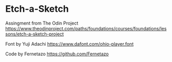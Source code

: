 # Etch-a-Sketch

Assingment from The Odin Project
https://www.theodinproject.com/paths/foundations/courses/foundations/lessons/etch-a-sketch-project


Font by Yuji Adachi
https://www.dafont.com/ohio-player.font


Code by Fernetazo
https://github.com/Fernetazo
